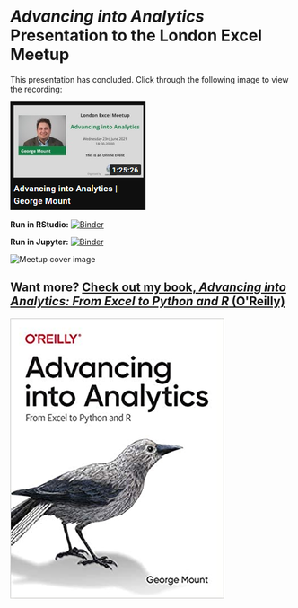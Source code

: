 # _Advancing into Analytics_ Presentation to the London Excel Meetup

This presentation has concluded. Click through the following image to view the recording:

[![YT thumbnail](images/youtube.png)](https://youtu.be/l9gwfimYZ6Y)


**Run in RStudio:** [![Binder](https://mybinder.org/badge_logo.svg)](https://mybinder.org/v2/gh/stringfestdata/advancing-into-analytics-presentation/HEAD?urlpath=rstudio)

**Run in Jupyter:** [![Binder](https://mybinder.org/badge_logo.svg)](https://mybinder.org/v2/gh/stringfestdata/advancing-into-analytics-presentation/HEAD)

![Meetup cover image](images/london-excel-meetup.png)




## Want more? [Check out my book, _Advancing into Analytics: From Excel to Python and R_ (O'Reilly)](http://georgejmount.com/book/)

![Book cover](images/cover.jpg)


